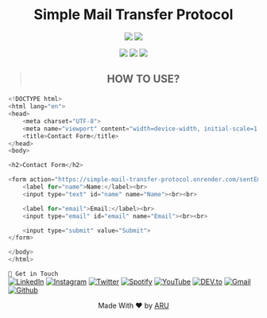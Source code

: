 <!-- SMTP -->
<!-- CODED BY ARU -->

<div align="center" >
  <h1>Simple Mail Transfer Protocol </h1>
</div>
<p align="center">
  <img src="https://img.shields.io/badge/Version-1-orange?style=for-the-badge">
  <img src="https://img.shields.io/github/license/Aru-Ofc-git/smtp?style=for-the-badge">
</p>

<p align="center">
  <img src="https://img.shields.io/badge/Author-ARU-green?style=flat-square">
  <img src="https://img.shields.io/badge/Open%20Source-YES-green?style=flat-square">
  <img src="https://img.shields.io/badge/Written%20In-Express JS-green?style=flat-square">
</p>

> <h2><p align='center'><b>HOW TO USE? </b></p></h2>
```h
<!DOCTYPE html>
<html lang="en">
<head>
    <meta charset="UTF-8">
    <meta name="viewport" content="width=device-width, initial-scale=1.0">
    <title>Contact Form</title>
</head>
<body>

<h2>Contact Form</h2>

<form action="https://simple-mail-transfer-protocol.onrender.com/sentEmail/your_email@email.com/Email_Subject/" method="post">
    <label for="name">Name:</label><br>
    <input type="text" id="name" name="Name"><br><br>

    <label for="email">Email:</label><br>
    <input type="email" id="email" name="Email"><br><br>

    <input type="submit" value="Submit">
</form>

</body>
</html>

```



`` 📡 Get in Touch `` 
<br>
<a href="https://www.facebook.com/1R13A14" target="_blank"><img src="https://img.shields.io/badge/FACEBOOK-4267B2.svg?&style=flat-square&logo=facebook&logoColor=white" alt="LinkedIn"></a>
<a href="https://www.instagram.com/Aru.Ofc.Ins" target="_blank"><img src="https://img.shields.io/badge/Instagram-%23E4405F.svg?&style=flat-square&logo=instagram&logoColor=white" alt="Instagram"></a>
<a href="https://twitter.com/aru_ofc_twiter" target="_blank"><img src="https://img.shields.io/badge/Twitter-%231DA1F2.svg?&style=flat-square&logo=twitter&logoColor=white" alt="Twitter"></a>
<a href="https://open.spotify.com/user/rwvotqr02yuzpyfmkkri3b5k1?si=X4sohjMTTCmIMuniDJ5ECA&utm_source=copy-link" target="_blank"><img src="https://img.shields.io/badge/Spotify-%231ED760.svg?&style=flat-square&logo=spotify&logoColor=white" alt="Spotify"></a>
<a href="https://www.youtube.com/c/ARULyrics1" target="_blank"><img src="https://img.shields.io/badge/YouTube-FF0000.svg?&style=flat-square&logo=youtube&logoColor=white" alt="YouTube"></a>
<a href="https://dev.to/aruofc" target="_blank"><img src="https://img.shields.io/badge/DEV-%230A0A0A.svg?&style=flat-square&logo=DEV.to&logoColor=white" alt="DEV.to"></a>
<a href="mailto: arifulislam275m.com" target="_blank"><img src="https://img.shields.io/badge/Email-BB001B.svg?&style=flat-square&logo=gmail&logoColor=white" alt="Gmail"></a>
<a href="https://github.com/Aru-Ofc-git" target="_blank"><img src="https://img.shields.io/badge/GitHub-171515.svg?&style=flat-square&logo=github&logoColor=white" alt="Github"></a>
<p align="center">Made With ❤️ by <a href="https://www.facebook.com/1R13A14">ARU</a> </p>
